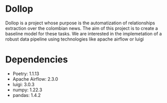 # Dollop
Dollop is a project whose purpose is the automatization of relationships extraction over the colombian news.
The aim of this project is to create a baseline model for these tasks. We are interested in the implemetation of a robust data pipeline using technologies like apache airflow or luigi

# Dependencies
- Poetry: 1.1.13
- Apache Airflow: 2.3.0
- luigi: 3.0.3 
- numpy: 1.22.3
- pandas: 1.4.2 
